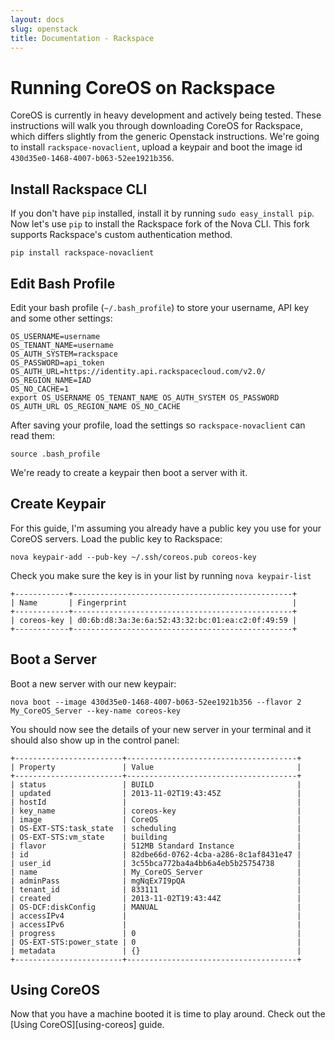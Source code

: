 ```yaml
---
layout: docs
slug: openstack
title: Documentation - Rackspace
---
```


# Running CoreOS on Rackspace

CoreOS is currently in heavy development and actively being tested.  These
instructions will walk you through downloading CoreOS for Rackspace, which differs slightly from the generic Openstack instructions. We're going to install `rackspace-novaclient`, upload a keypair and boot the image id `430d35e0-1468-4007-b063-52ee1921b356`.

## Install Rackspace CLI

If you don't have `pip` installed, install it by running `sudo easy_install pip`. Now let's use `pip` to install the Rackspace fork of the Nova CLI. This fork supports Rackspace's custom authentication method.

`pip install rackspace-novaclient`

## Edit Bash Profile

Edit your bash profile (`~/.bash_profile`) to store your username, API key and some other settings:

```
OS_USERNAME=username
OS_TENANT_NAME=username
OS_AUTH_SYSTEM=rackspace
OS_PASSWORD=api_token
OS_AUTH_URL=https://identity.api.rackspacecloud.com/v2.0/
OS_REGION_NAME=IAD
OS_NO_CACHE=1
export OS_USERNAME OS_TENANT_NAME OS_AUTH_SYSTEM OS_PASSWORD OS_AUTH_URL OS_REGION_NAME OS_NO_CACHE
```

After saving your profile, load the settings so `rackspace-novaclient` can read them:

```
source .bash_profile
```

We're ready to create a keypair then boot a server with it.

## Create Keypair

For this guide, I'm assuming you already have a public key you use for your CoreOS servers. Load the public key to Rackspace:

```
nova keypair-add --pub-key ~/.ssh/coreos.pub coreos-key
```

Check you make sure the key is in your list by running `nova keypair-list`

```
+------------+-------------------------------------------------+
| Name       | Fingerprint                                     |
+------------+-------------------------------------------------+
| coreos-key | d0:6b:d8:3a:3e:6a:52:43:32:bc:01:ea:c2:0f:49:59 |
+------------+-------------------------------------------------+
```

## Boot a Server

Boot a new server with our new keypair:

```
nova boot --image 430d35e0-1468-4007-b063-52ee1921b356 --flavor 2 My_CoreOS_Server --key-name coreos-key
```

You should now see the details of your new server in your terminal and it should also show up in the control panel:

```
+------------------------+--------------------------------------+
| Property               | Value                                |
+------------------------+--------------------------------------+
| status                 | BUILD                                |
| updated                | 2013-11-02T19:43:45Z                 |
| hostId                 |                                      |
| key_name               | coreos-key                           |
| image                  | CoreOS                               |
| OS-EXT-STS:task_state  | scheduling                           |
| OS-EXT-STS:vm_state    | building                             |
| flavor                 | 512MB Standard Instance              |
| id                     | 82dbe66d-0762-4cba-a286-8c1af8431e47 |
| user_id                | 3c55bca772ba4a4bb6a4eb5b25754738     |
| name                   | My_CoreOS_Server	                    |
| adminPass              | mgNqEx7I9pQA                         |
| tenant_id              | 833111                               |
| created                | 2013-11-02T19:43:44Z                 |
| OS-DCF:diskConfig      | MANUAL                               |
| accessIPv4             |                                      |
| accessIPv6             |                                      |
| progress               | 0                                    |
| OS-EXT-STS:power_state | 0                                    |
| metadata               | {}                                   |
+------------------------+--------------------------------------+
```

## Using CoreOS

Now that you have a machine booted it is time to play around. Check out
the [Using CoreOS][using-coreos] guide.
